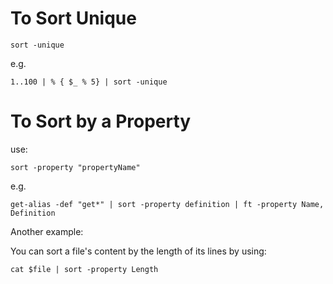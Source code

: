 # To Sort Unique


    sort -unique

e.g.

    1..100 | % { $_ % 5} | sort -unique
    
    
# To Sort by a Property

use:

    sort -property "propertyName"

e.g. 

    get-alias -def "get*" | sort -property definition | ft -property Name, Definition
    
Another example:

You can sort a file's content by the length of its lines by using:

    cat $file | sort -property Length